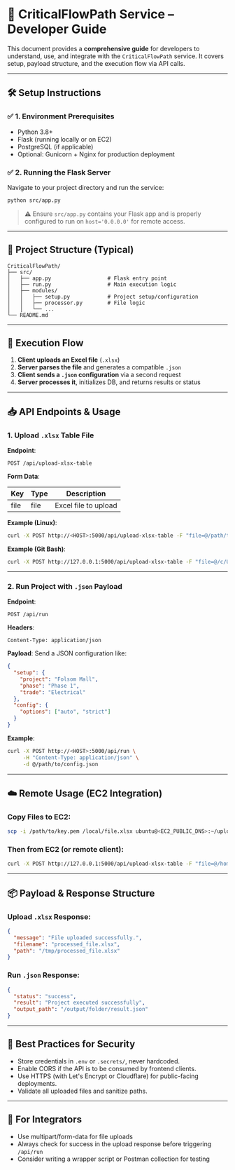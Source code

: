 # 🧭 **CriticalFlowPath Service – Developer Guide**

This document provides a **comprehensive guide** for developers to understand, use, and integrate with the `CriticalFlowPath` service. It covers setup, payload structure, and the execution flow via API calls.

---

## 🛠️ Setup Instructions

### ✅ 1. Environment Prerequisites

* Python 3.8+
* Flask (running locally or on EC2)
* PostgreSQL (if applicable)
* Optional: Gunicorn + Nginx for production deployment

### ✅ 2. Running the Flask Server

Navigate to your project directory and run the service:

```bash
python src/app.py
```

> ⚠️ Ensure `src/app.py` contains your Flask app and is properly configured to run on `host='0.0.0.0'` for remote access.

---

## 📂 Project Structure (Typical)

```plaintext
CriticalFlowPath/
├── src/
│   ├── app.py                  # Flask entry point
│   ├── run.py                  # Main execution logic
│   ├── modules/
│   │   ├── setup.py            # Project setup/configuration
│   │   ├── processor.py        # File logic
│   │   └── ...
└── README.md
```

---

## 🔁 Execution Flow

1. **Client uploads an Excel file** (`.xlsx`)
2. **Server parses the file** and generates a compatible `.json`
3. **Client sends a `.json` configuration** via a second request
4. **Server processes it**, initializes DB, and returns results or status

---

## 📥 API Endpoints & Usage

### **1. Upload `.xlsx` Table File**

**Endpoint**:

```
POST /api/upload-xlsx-table
```

**Form Data**:

| Key  | Type | Description          |
| ---- | ---- | -------------------- |
| file | file | Excel file to upload |

**Example (Linux)**:

```bash
curl -X POST http://<HOST>:5000/api/upload-xlsx-table -F "file=@/path/to/file.xlsx"
```

**Example (Git Bash)**:

```bash
curl -X POST http://127.0.0.1:5000/api/upload-xlsx-table -F "file=@/c/Users/your_username/Downloads/your_file.xlsx"
```

---

### **2. Run Project with `.json` Payload**

**Endpoint**:

```
POST /api/run
```

**Headers**:

```
Content-Type: application/json
```

**Payload**:
Send a JSON configuration like:

```json
{
  "setup": {
    "project": "Folsom Mall",
    "phase": "Phase 1",
    "trade": "Electrical"
  },
  "config": {
    "options": ["auto", "strict"]
  }
}
```

**Example**:

```bash
curl -X POST http://<HOST>:5000/api/run \
     -H "Content-Type: application/json" \
     -d @/path/to/config.json
```

---

## ☁️ Remote Usage (EC2 Integration)

### Copy Files to EC2:

```bash
scp -i /path/to/key.pem /local/file.xlsx ubuntu@<EC2_PUBLIC_DNS>:~/upload/
```

### Then from EC2 (or remote client):

```bash
curl -X POST http://127.0.0.1:5000/api/upload-xlsx-table -F "file=@/home/ubuntu/upload/file.xlsx"
```

---

## 📦 Payload & Response Structure

### Upload `.xlsx` Response:

```json
{
  "message": "File uploaded successfully.",
  "filename": "processed_file.xlsx",
  "path": "/tmp/processed_file.xlsx"
}
```

### Run `.json` Response:

```json
{
  "status": "success",
  "result": "Project executed successfully",
  "output_path": "/output/folder/result.json"
}
```

---

## 🔐 Best Practices for Security

* Store credentials in `.env` or `.secrets/`, never hardcoded.
* Enable CORS if the API is to be consumed by frontend clients.
* Use HTTPS (with Let's Encrypt or Cloudflare) for public-facing deployments.
* Validate all uploaded files and sanitize paths.

---

## 🤝 For Integrators

* Use multipart/form-data for file uploads
* Always check for success in the upload response before triggering `/api/run`
* Consider writing a wrapper script or Postman collection for testing
